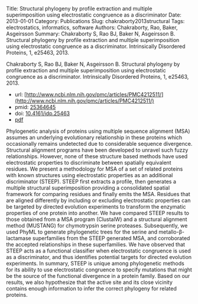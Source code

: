 Title: Structural phylogeny by profile extraction and multiple superimposition using electrostatic congruence as a discriminator
Date: 2013-01-01
Category: Publications
Slug: chakraborty2013structural
Tags: electrostatics, informatics, software
Authors: Chakraborty, Rao, Baker, Asgeirsson
Summary: Chakraborty S, Rao BJ, Baker N, Asgeirsson B. Structural phylogeny by profile extraction and multiple superimposition using electrostatic congruence as a discriminator. Intrinsically Disordered Proteins, 1, e25463, 2013. 

Chakraborty S, Rao BJ, Baker N, Asgeirsson B. Structural phylogeny by profile extraction and multiple superimposition using electrostatic congruence as a discriminator. Intrinsically Disordered Proteins, 1, e25463, 2013. 

* url: [http://www.ncbi.nlm.nih.gov/pmc/articles/PMC4212511/](http://www.ncbi.nlm.nih.gov/pmc/articles/PMC4212511/)
* pmid: [25364645](25364645)
* doi: [10.4161/idp.25463](10.4161/idp.25463)
* [pdf](http://sobolevnrm.github.io/papers/chakraborty2013structural.pdf)

Phylogenetic analysis of proteins using multiple sequence alignment (MSA) assumes an underlying evolutionary relationship in these proteins which occasionally remains undetected due to considerable sequence divergence. Structural alignment programs have been developed to unravel such fuzzy relationships. However, none of these structure based methods have used electrostatic properties to discriminate between spatially equivalent residues. We present a methodology for MSA of a set of related proteins with known structures using electrostatic properties as an additional discriminator (STEEP). STEEP first extracts a profile, then generates a multiple structural superimposition providing a consolidated spatial framework for comparing residues and finally emits the MSA. Residues that are aligned differently by including or excluding electrostatic properties can be targeted by directed evolution experiments to transform the enzymatic properties of one protein into another. We have compared STEEP results to those obtained from a MSA program (ClustalW) and a structural alignment method (MUSTANG) for chymotrypsin serine proteases. Subsequently, we used PhyML to generate phylogenetic trees for the serine and metallo-β-lactamase superfamilies from the STEEP generated MSA, and corroborated the accepted relationships in these superfamilies. We have observed that STEEP acts as a functional classifier when electrostatic congruence is used as a discriminator, and thus identifies potential targets for directed evolution experiments. In summary, STEEP is unique among phylogenetic methods for its ability to use electrostatic congruence to specify mutations that might be the source of the functional divergence in a protein family. Based on our results, we also hypothesize that the active site and its close vicinity contains enough information to infer the correct phylogeny for related proteins.
